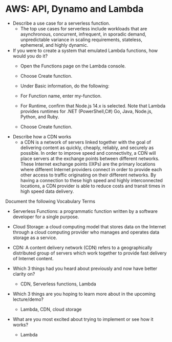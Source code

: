 # AWS: API, Dynamo and Lambda

- Describe a use case for a serverless function.
    - The top use cases for serverless include workloads that are asynchronous, concurrent, infrequent, in sporadic demand, unpredictable variance in scaling requirements, stateless, ephemeral, and highly dynamic.
- If you were to create a system that emulated Lambda functions, how would you do it?
    - Open the Functions page on the Lambda console.

    - Choose Create function.

    - Under Basic information, do the following:

    - For Function name, enter my-function.

    - For Runtime, confirm that Node.js 14.x is selected. Note that Lambda provides runtimes for .NET (PowerShell,C#) Go, Java, Node.js, Python, and Ruby.

    - Choose Create function.
- Describe how a CDN works
    - a CDN is a network of servers linked together with the goal of delivering content as quickly, cheaply, reliably, and securely as possible. In order to improve speed and connectivity, a CDN will place servers at the exchange points between different networks. These Internet exchange points (IXPs) are the primary locations where different Internet providers connect in order to provide each other access to traffic originating on their different networks. By having a connection to these high speed and highly interconnected locations, a CDN provider is able to reduce costs and transit times in high speed data delivery.

Document the following Vocabulary Terms

- Serverless Functions: a programmatic function written by a software developer for a single purpose.
- Cloud Storage: a cloud computing model that stores data on the Internet through a cloud computing provider who manages and operates data storage as a service.
- CDN: A content delivery network (CDN) refers to a geographically distributed group of servers which work together to provide fast delivery of Internet content.

- Which 3 things had you heard about previously and now have better clarity on?
    - CDN, Serverless functions, Lambda
- Which 3 things are you hoping to learn more about in the upcoming lecture/demo?
    - Lambda, CDN, cloud storage
- What are you most excited about trying to implement or see how it works?
    - Lambda